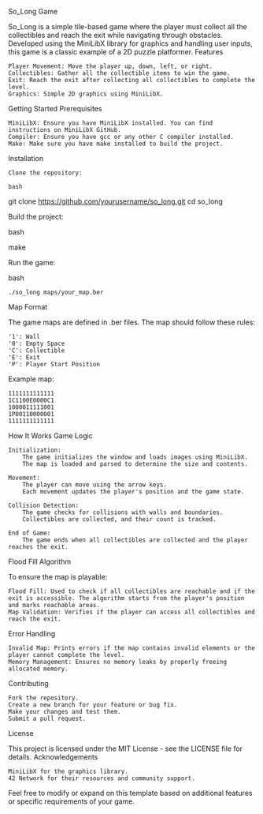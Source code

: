 So_Long Game

So_Long is a simple tile-based game where the player must collect all the collectibles and reach the exit while navigating through obstacles. Developed using the MiniLibX library for graphics and handling user inputs, this game is a classic example of a 2D puzzle platformer.
Features

    Player Movement: Move the player up, down, left, or right.
    Collectibles: Gather all the collectible items to win the game.
    Exit: Reach the exit after collecting all collectibles to complete the level.
    Graphics: Simple 2D graphics using MiniLibX.

Getting Started
Prerequisites

    MiniLibX: Ensure you have MiniLibX installed. You can find instructions on MiniLibX GitHub.
    Compiler: Ensure you have gcc or any other C compiler installed.
    Make: Make sure you have make installed to build the project.

Installation

    Clone the repository:

    bash

git clone https://github.com/yourusername/so_long.git
cd so_long

Build the project:

bash

make

Run the game:

bash

    ./so_long maps/your_map.ber

Map Format

The game maps are defined in .ber files. The map should follow these rules:

    '1': Wall
    '0': Empty Space
    'C': Collectible
    'E': Exit
    'P': Player Start Position

Example map:

    1111111111111
    1C1100E0000C1
    1000011111001
    1P00110000001
    1111111111111

How It Works
Game Logic

    Initialization:
        The game initializes the window and loads images using MiniLibX.
        The map is loaded and parsed to determine the size and contents.

    Movement:
        The player can move using the arrow keys.
        Each movement updates the player's position and the game state.

    Collision Detection:
        The game checks for collisions with walls and boundaries.
        Collectibles are collected, and their count is tracked.

    End of Game:
        The game ends when all collectibles are collected and the player reaches the exit.

Flood Fill Algorithm

To ensure the map is playable:

    Flood Fill: Used to check if all collectibles are reachable and if the exit is accessible. The algorithm starts from the player's position and marks reachable areas.
    Map Validation: Verifies if the player can access all collectibles and reach the exit.

Error Handling

    Invalid Map: Prints errors if the map contains invalid elements or the player cannot complete the level.
    Memory Management: Ensures no memory leaks by properly freeing allocated memory.

Contributing

    Fork the repository.
    Create a new branch for your feature or bug fix.
    Make your changes and test them.
    Submit a pull request.

License

This project is licensed under the MIT License - see the LICENSE file for details.
Acknowledgements

    MiniLibX for the graphics library.
    42 Network for their resources and community support.

Feel free to modify or expand on this template based on additional features or specific requirements of your game.
